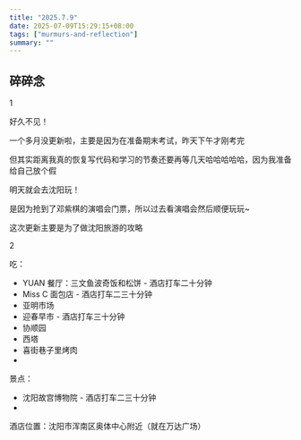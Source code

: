 ```yaml
---
title: "2025.7.9"
date: 2025-07-09T15:29:15+08:00
tags: ["murmurs-and-reflection"]
summary: ""
---
```

## 碎碎念
1

好久不见！

一个多月没更新啦，主要是因为在准备期末考试，昨天下午才刚考完

但其实距离我真的恢复写代码和学习的节奏还要再等几天哈哈哈哈哈，因为我准备给自己放个假

明天就会去沈阳玩！

是因为抢到了邓紫棋的演唱会门票，所以过去看演唱会然后顺便玩玩~

这次更新主要是为了做沈阳旅游的攻略

2

吃：

* YUAN 餐厅：三文鱼波奇饭和松饼 - 酒店打车二十分钟
* Miss C 面包店 - 酒店打车二三十分钟
* 亚明市场 
* 迎春早市 - 酒店打车三十分钟
* 协顺园
* 西塔
* 喜街巷子里烤肉
* 

景点：

* 沈阳故宫博物院 - 酒店打车二三十分钟
* 

酒店位置：沈阳市浑南区奥体中心附近（就在万达广场）